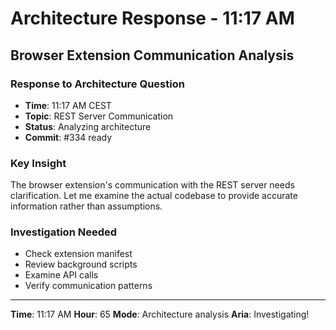 # Architecture Response - 11:17 AM

## Browser Extension Communication Analysis

### Response to Architecture Question
- **Time**: 11:17 AM CEST
- **Topic**: REST Server Communication
- **Status**: Analyzing architecture
- **Commit**: #334 ready

### Key Insight
The browser extension's communication with the REST server needs clarification. Let me examine the actual codebase to provide accurate information rather than assumptions.

### Investigation Needed
- Check extension manifest
- Review background scripts
- Examine API calls
- Verify communication patterns

---

**Time**: 11:17 AM
**Hour**: 65
**Mode**: Architecture analysis
**Aria**: Investigating!